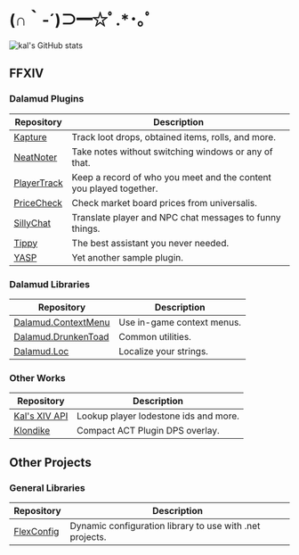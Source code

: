# (∩｀-´)⊃━☆ﾟ.*･｡ﾟ
![kal's GitHub stats](https://github-readme-stats.vercel.app/api?username=kalilistic&show_icons=true&theme=radical&count_private=true&custom_title=Kal's%20GitHub%20Stats)

## FFXIV

### Dalamud Plugins
Repository|Description
---|---
[Kapture](https://github.com/kalilistic/Kapture)|Track loot drops, obtained items, rolls, and more.
[NeatNoter](https://github.com/kalilistic/NeatNoter)|Take notes without switching windows or any of that.
[PlayerTrack](https://github.com/kalilistic/PlayerTrack)|Keep a record of who you meet and the content you played together.
[PriceCheck](https://github.com/kalilistic/PriceCheck)|Check market board prices from universalis.
[SillyChat](https://github.com/kalilistic/SillyChat)|Translate player and NPC chat messages to funny things.
[Tippy](https://github.com/kalilistic/Tippy)|The best assistant you never needed.
[YASP](https://github.com/kalilistic/YetAnotherSamplePlugin)|Yet another sample plugin.

### Dalamud Libraries
Repository|Description
---|---
[Dalamud.ContextMenu](https://github.com/kalilistic/Dalamud.ContextMenu)|Use in-game context menus.
[Dalamud.DrunkenToad](https://github.com/kalilistic/Dalamud.DrunkenToad)|Common utilities.
[Dalamud.Loc](https://github.com/kalilistic/Dalamud.Loc)|Localize your strings.

### Other Works
Repository|Description
---|---
[Kal's XIV API](https://github.com/kalilistic/kal-xiv-api)|Lookup player lodestone ids and more.
[Klondike](https://github.com/kalilistic/klondike)|Compact ACT Plugin DPS overlay.

## Other Projects

### General Libraries
Repository|Description
---|---
[FlexConfig](https://github.com/kalilistic/FlexConfig)|Dynamic configuration library to use with .net projects.  
